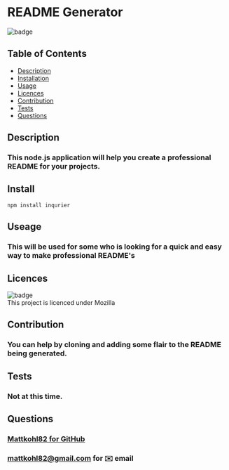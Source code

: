 # README Generator

![badge](https://img.shields.io/badge/License-Mozilla-blue.svg)

## Table of Contents
- [Description](#description)
- [Installation](#install)
- [Usage](#usage)
- [Licences](#licences)
- [Contribution](#contribution)
- [Tests](#tests)
- [Questions](#questions)

## Description
### This node.js application will help you create a professional README for your projects.

## Install
```
npm install inqurier
```


          
## Useage
### This will be used for some who is looking for a quick and easy way to make professional README's
          
## Licences
![badge](https://img.shields.io/badge/License-Mozilla-blue.svg)  
This project is licenced under Mozilla
        
## Contribution
### You can help by cloning and adding some flair to the README being generated.
          
## Tests
### Not at this time.

## Questions
### [Mattkohl82 for GitHub](https://github.com/Mattkohl82)  
### mattkohl82@gmail.com for ✉️ email
